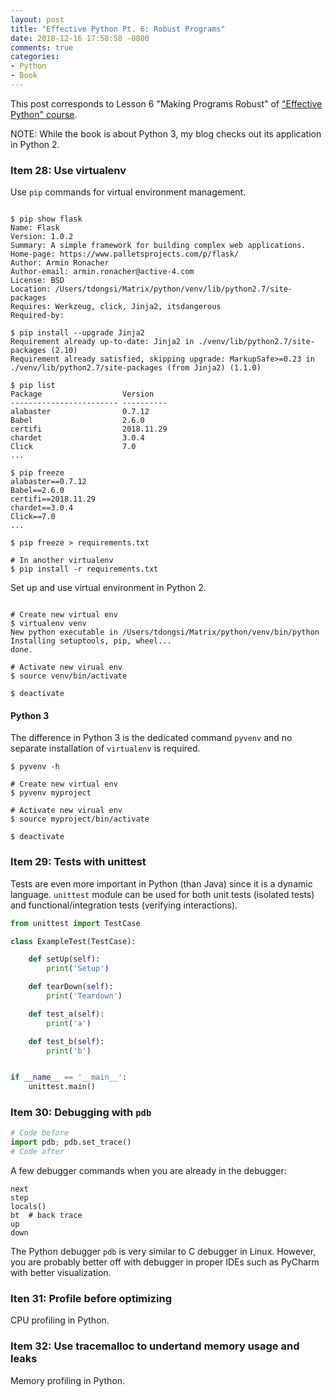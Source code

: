 ```yaml
---
layout: post
title: "Effective Python Pt. 6: Robust Programs"
date: 2018-12-16 17:58:58 -0800
comments: true
categories: 
- Python
- Book
---
```


This post corresponds to Lesson 6 "Making Programs Robust" of ["Effective Python" course](https://www.safaribooksonline.com/videos/effective-python/9780134175249).

NOTE: While the book is about Python 3, my blog checks out its application in Python 2. 

<!--more-->

### Item 28: Use virtualenv

Use `pip` commands for virtual environment management.

``` plain

$ pip show flask
Name: Flask
Version: 1.0.2
Summary: A simple framework for building complex web applications.
Home-page: https://www.palletsprojects.com/p/flask/
Author: Armin Ronacher
Author-email: armin.ronacher@active-4.com
License: BSD
Location: /Users/tdongsi/Matrix/python/venv/lib/python2.7/site-packages
Requires: Werkzeug, click, Jinja2, itsdangerous
Required-by:

$ pip install --upgrade Jinja2
Requirement already up-to-date: Jinja2 in ./venv/lib/python2.7/site-packages (2.10)
Requirement already satisfied, skipping upgrade: MarkupSafe>=0.23 in ./venv/lib/python2.7/site-packages (from Jinja2) (1.1.0)

$ pip list
Package                  Version
------------------------ ----------
alabaster                0.7.12
Babel                    2.6.0
certifi                  2018.11.29
chardet                  3.0.4
Click                    7.0
...

$ pip freeze
alabaster==0.7.12
Babel==2.6.0
certifi==2018.11.29
chardet==3.0.4
Click==7.0
...

$ pip freeze > requirements.txt

# In another virtualenv
$ pip install -r requirements.txt
```

Set up and use virtual environment in Python 2.

``` plain

# Create new virtual env
$ virtualenv venv
New python executable in /Users/tdongsi/Matrix/python/venv/bin/python
Installing setuptools, pip, wheel...
done.

# Activate new virual env
$ source venv/bin/activate

$ deactivate
```

#### Python 3

The difference in Python 3 is the dedicated command `pyvenv` and no separate installation of `virtualenv` is required.

``` plain virtualenv in Python 3
$ pyvenv -h

# Create new virtual env
$ pyvenv myproject

# Activate new virual env
$ source myproject/bin/activate

$ deactivate
```

### Item 29: Tests with unittest

Tests are even more important in Python (than Java) since it is a dynamic language.
`unittest` module can be used for both unit tests (isolated tests) and functional/integration tests (verifying interactions).

``` python unittest examples
from unittest import TestCase

class ExampleTest(TestCase):

    def setUp(self):
        print('Setup')

    def tearDown(self):
        print('Teardown')

    def test_a(self):
        print('a')

    def test_b(self):
        print('b')


if __name__ == '__main__':
    unittest.main()
```

### Item 30: Debugging with `pdb`

``` python Use debugger
# Code before
import pdb; pdb.set_trace()
# Code after
```

A few debugger commands when you are already in the debugger:

``` plain
next
step
locals()
bt  # back trace
up
down
```

The Python debugger `pdb` is very similar to C debugger in Linux.
However, you are probably better off with debugger in proper IDEs such as PyCharm with better visualization.

### Iten 31: Profile before optimizing

CPU profiling in Python.

### Item 32: Use tracemalloc to undertand memory usage and leaks

Memory profiling in Python.

